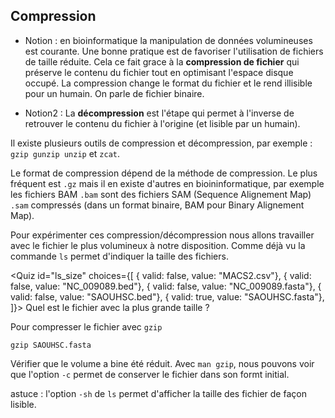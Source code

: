 <script>
import Quiz from "$components/Quiz.svelte";
import Execute from "$components/Execute.svelte";
</script>

## Compression

- Notion : en bioinformatique la manipulation de données volumineuses est courante. Une bonne pratique est de favoriser l'utilisation de fichiers de taille réduite. Cela ce fait grace à la **compression de fichier** qui préserve le contenu du fichier tout en optimisant l'espace disque occupé. La compression change le format du fichier et le rend illisible pour un humain. On parle de fichier binaire.

- Notion2 : La **décompression** est l'étape qui permet à l'inverse de retrouver le contenu du fichier à l'origine (et lisible par un humain).

Il existe plusieurs outils de compression et décompression, par exemple : `gzip gunzip unzip` et `zcat`. 

Le format de compression dépend de la méthode de compression. Le plus fréquent est `.gz` mais il en existe d'autres en bioininformatique, par exemple les fichiers BAM `.bam` sont des fichiers SAM (Sequence Alignement Map) `.sam` compressés (dans un format binaire, BAM pour Binary Alignement Map).

Pour expérimenter ces compression/décompression nous allons travailler avec le fichier le plus volumineux à notre disposition.
Comme déjà vu la commande `ls` permet d'indiquer la taille des fichiers. 

<Quiz id="ls_size" choices={[
	{ valid: false, value: "MACS2.csv"},
    { valid: false, value: "NC_009089.bed"},
	{ valid: false, value: "NC_009089.fasta"},
    { valid: false, value: "SAOUHSC.bed"},
    { valid: true, value: "SAOUHSC.fasta"},
]}>
	<span slot="prompt">
		Quel est le fichier avec la plus grande taille ?
	</span>
</Quiz>

Pour compresser le fichier avec `gzip`
```
gzip SAOUHSC.fasta
```

Vérifier que le volume a bine été réduit.
Avec `man gzip`, nous pouvons voir que l'option `-c` permet de conserver le fichier dans son formt initial.


astuce : l'option `-sh` de `ls` permet d'afficher la taille des fichier de façon lisible.
